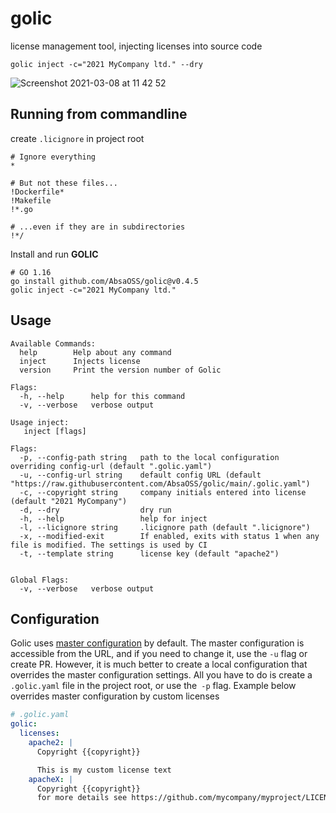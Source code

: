 # golic
license management tool, injecting licenses into source code
```
golic inject -c="2021 MyCompany ltd." --dry
```
![Screenshot 2021-03-08 at 11 42 52](https://user-images.githubusercontent.com/7195836/110310942-6d2f3680-8003-11eb-9540-b2e21b4f2b87.png)


## Running from commandline

create `.licignore` in project root
```shell
# Ignore everything
*

# But not these files...
!Dockerfile*
!Makefile
!*.go

# ...even if they are in subdirectories
!*/
````
Install and run **GOLIC**
```shell
# GO 1.16 
go install github.com/AbsaOSS/golic@v0.4.5
golic inject -c="2021 MyCompany ltd."
```

## Usage
```
Available Commands:
  help        Help about any command
  inject      Injects license
  version     Print the version number of Golic

Flags:
  -h, --help      help for this command
  -v, --verbose   verbose output

Usage inject:
   inject [flags]

Flags:
  -p, --config-path string   path to the local configuration overriding config-url (default ".golic.yaml")
  -u, --config-url string    default config URL (default "https://raw.githubusercontent.com/AbsaOSS/golic/main/.golic.yaml")
  -c, --copyright string     company initials entered into license (default "2021 MyCompany")
  -d, --dry                  dry run
  -h, --help                 help for inject
  -l, --licignore string     .licignore path (default ".licignore")
  -x, --modified-exit        If enabled, exits with status 1 when any file is modified. The settings is used by CI
  -t, --template string      license key (default "apache2")


Global Flags:
  -v, --verbose   verbose output
```

## Configuration
Golic uses [master configuration](https://raw.githubusercontent.com/AbsaOSS/golic/main/.golic.yaml) by default.
The master configuration is accessible from the URL, and if you need to change it, use the `-u` flag or create PR.
However, it is much better to create a local configuration that overrides the master configuration settings. All 
you have to do is create a `.golic.yaml` file in the project root, or use the` -p` flag.
Example below overrides master configuration by custom licenses
```yaml
# .golic.yaml 
golic:
  licenses:
    apache2: |
      Copyright {{copyright}}

      This is my custom license text
    apacheX: |
      Copyright {{copyright}}
      for more details see https://github.com/mycompany/myproject/LICENSE
```

